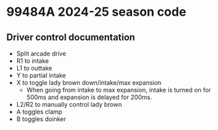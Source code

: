 # 99484A 2024-25 season code

## Driver control documentation

- Split arcade drive
- R1 to intake
- L1 to outtake
- Y to partial intake
- X to toggle lady brown down/intake/max expansion
  - When going from intake to max expansion, intake is turned on for 500ms and
    expansion is delayed for 200ms.
- L2/R2 to manually control lady brown
- A toggles clamp
- B toggles doinker
